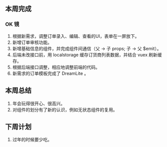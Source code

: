 ## 本周完成

### OK 镜

1. 根据新需求，调整订单录入、编辑、查看的UI，表单在一屏放下。
2. 新增订单审核功能。
3. 新增基础信息的组件，并完成组件间通信（父 -> 子 props; 子 -> 父 $emit）。
4. 后端未改接口前，用 localstorage 缓存订货商列表数据，并结合 vuex 刷新缓存。
5. 根据后端接口调整，相应地调整前端的代码。
6. 新需求的订单模板完成了 DreamLite 。

## 本周总结

1. 年会玩得很开心、很高兴。
2. 对组件的划分有了新的认识，例如无状态组件的复用。

## 下周计划

1. 过年的时候要少吃。